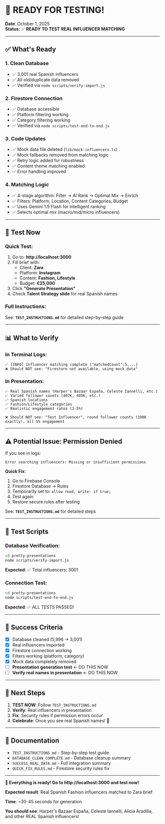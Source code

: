 # 🎉 READY FOR TESTING!

**Date**: October 1, 2025  
**Status**: ✅ **READY TO TEST REAL INFLUENCER MATCHING**

---

## ✅ What's Ready

### **1. Clean Database**
- ✅ 3,001 real Spanish influencers
- ✅ All old/duplicate data removed
- ✅ Verified via `node scripts/verify-import.js`

### **2. Firestore Connection**
- ✅ Database accessible
- ✅ Platform filtering working
- ✅ Category filtering working
- ✅ Verified via `node scripts/test-end-to-end.js`

### **3. Code Updates**
- ✅ Mock data file deleted (`lib/mock-influencers.ts`)
- ✅ Mock fallbacks removed from matching logic
- ✅ Retry logic added for robustness
- ✅ Content theme matching enabled
- ✅ Error handling improved

### **4. Matching Logic**
- ✅ 4-stage algorithm: Filter → AI Rank → Optimal Mix → Enrich
- ✅ Filters: Platform, Location, Content Categories, Budget
- ✅ Uses Gemini 1.5 Flash for intelligent ranking
- ✅ Selects optimal mix (macro/mid/micro influencers)

---

## 🧪 Test Now

### **Quick Test**:
1. Go to: **http://localhost:3000**
2. Fill brief with:
   - Client: **Zara**
   - Platform: **Instagram**
   - Content: **Fashion, Lifestyle**
   - Budget: **€25,000**
3. Click **"Generate Presentation"**
4. Check **Talent Strategy slide** for real Spanish names

### **Full Instructions**:
See: **`TEST_INSTRUCTIONS.md`** for detailed step-by-step guide

---

## 📊 What to Verify

### **In Terminal Logs**:
```
✅ [INFO] Influencer matching complete {"matchedCount":5,...}
❌ Should NOT see: "Firestore not available, using mock data"
```

### **In Presentation**:
```
✅ Real Spanish names (Harper's Bazaar España, Celeste Iannelli, etc.)
✅ Varied follower counts (407K, 405K, etc.)
✅ Spanish locations
✅ Fashion/Lifestyle categories
✅ Realistic engagement rates (1-5%)

❌ Should NOT see: "Test Influencer", round follower counts (100K exactly), all 5% engagement
```

---

## ⚠️ Potential Issue: Permission Denied

If you see in logs:
```
Error searching influencers: Missing or insufficient permissions
```

**Quick Fix**:
1. Go to Firebase Console
2. Firestore Database → Rules
3. Temporarily set to: `allow read, write: if true;`
4. Test again
5. Restore secure rules after testing

See: **`TEST_INSTRUCTIONS.md`** for detailed steps

---

## 📁 Test Scripts

### **Database Verification**:
```bash
cd pretty-presentations
node scripts/verify-import.js
```
**Expected**: ✅ Total influencers: 3001

### **Connection Test**:
```bash
cd pretty-presentations
node scripts/test-end-to-end.js
```
**Expected**: ✅ ALL TESTS PASSED!

---

## 🎯 Success Criteria

- [x] Database cleaned (5,996 → 3,001)
- [x] Real influencers imported
- [x] Firestore connection working
- [x] Filters working (platform, category)
- [x] Mock data completely removed
- [ ] **Presentation generation test** ← DO THIS NOW
- [ ] **Verify real names in presentation** ← DO THIS NOW

---

## 🚀 Next Steps

1. **TEST NOW**: Follow `TEST_INSTRUCTIONS.md`
2. **Verify**: Real influencers in presentation
3. **Fix**: Security rules if permission errors occur
4. **Celebrate**: Once you see real Spanish names! 🎉

---

## 📄 Documentation

- `TEST_INSTRUCTIONS.md` - Step-by-step test guide
- `DATABASE_CLEAN_COMPLETE.md` - Database cleanup summary
- `SUCCESS_REAL_DATA.md` - Full integration summary
- `QUICK_FIX_RULES.md` - Firestore security rules fix

---

**🎉 Everything is ready! Go to http://localhost:3000 and test now!**

**Expected result**: Real Spanish Fashion influencers matched to Zara brief

**Time**: ~30-45 seconds for generation

**You should see**: Harper's Bazaar España, Celeste Iannelli, Alicia Aradilla, and other REAL Spanish influencers!

